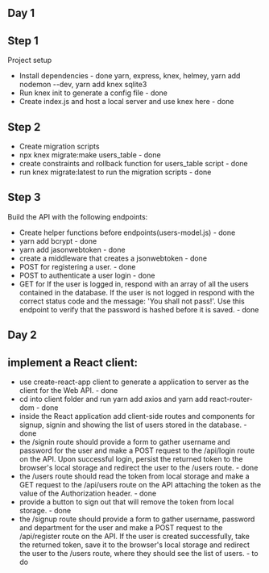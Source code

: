 ## Day 1 
## Step 1
Project setup
- Install dependencies - done
   yarn, 
   express,
   knex, 
   helmey,
   yarn add nodemon --dev,
   yarn add knex sqlite3
- Run knex init to generate a config file - done
- Create index.js and host a local server and use knex here - done

## Step 2
- Create migration scripts 
- npx knex migrate:make users_table - done
- create constraints and rollback function for users_table script - done
- run knex migrate:latest to run the migration scripts - done

## Step 3
Build the API with the following endpoints:
- Create helper functions before endpoints(users-model.js) - done
- yarn add bcrypt - done
- yarn add jasonwebtoken - done
- create a middleware that creates a jsonwebtoken - done
- POST for registering a user. - done
- POST to authenticate a user login - done
- GET for If the user is logged in, respond with an array of all the users contained in the database. If the user is not logged in respond with the correct status code and the message: 'You shall not pass!'. Use this endpoint to verify that the password is hashed before it is saved. - done


## Day 2
## implement a React client:
- use create-react-app client to generate a application to server as the client for the Web API. - done
- cd into client folder and run yarn add axios and yarn add react-router-dom - done
- inside the React application add client-side routes and components for signup, signin and showing the list of users stored in the database. - done
- the /signin route should provide a form to gather username and password for the user and make a POST request to the /api/login route on the API. Upon successful login, persist the returned token to the browser's local storage and redirect the user to the /users route. - done
- the /users route should read the token from local storage and make a GET request to the /api/users route on the API attaching the token as the value of the Authorization header. - done
- provide a button to sign out that will remove the token from local storage. - done
- the /signup route should provide a form to gather username, password and department for the user and make a POST request to the /api/register route on the API. If the user is created successfully, take the returned token, save it to the browser's local storage and redirect the user to the /users route, where they should see the list of users. - to do 

